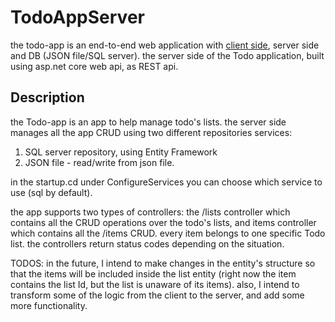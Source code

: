 # TodoAppServer
the todo-app is an end-to-end web application with [client side](https://github.com/orityhertzog/todo-app-project), server side and DB (JSON file/SQL server).
the server side of the Todo application, built using asp.net core web api, as REST api.

## Description
the Todo-app is an app to help manage todo's lists. 
the server side manages all the app CRUD using two different repositories services:
1. SQL server repository, using Entity Framework
2. JSON file - read/write from json file.

in the startup.cd under ConfigureServices you can choose which service to use (sql by default).

the app supports two types of controllers: the /lists controller which contains all the CRUD operations over the todo's lists,
and items controller which contains all the /items CRUD. every item belongs to one specific Todo list. the controllers return status codes depending on the situation.

TODOS: in the future, I intend to make changes in the entity's structure so that the items will be included inside the list entity (right now the item contains the list Id,
but the list is unaware of its items). 
also, I intend to transform some of the logic from the client to the server, and add some more functionality.







